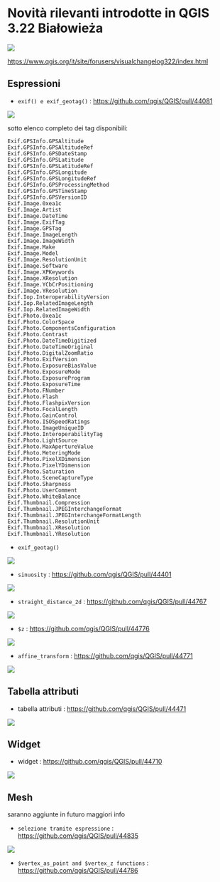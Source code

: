 # Novità rilevanti introdotte in QGIS 3.22 Białowieża

![](../img/splashscreen/splash_3_22.png)

<https://www.qgis.org/it/site/forusers/visualchangelog322/index.html>


## Espressioni

- `exif() e exif_geotag()` : <https://github.com/qgis/QGIS/pull/44081>

![](../img/novita_322/img_01.png)

sotto elenco completo dei tag disponibili:

```
Exif.GPSInfo.GPSAltitude
Exif.GPSInfo.GPSAltitudeRef
Exif.GPSInfo.GPSDateStamp
Exif.GPSInfo.GPSLatitude
Exif.GPSInfo.GPSLatitudeRef
Exif.GPSInfo.GPSLongitude
Exif.GPSInfo.GPSLongitudeRef
Exif.GPSInfo.GPSProcessingMethod
Exif.GPSInfo.GPSTimeStamp
Exif.GPSInfo.GPSVersionID
Exif.Image.0xea1c
Exif.Image.Artist
Exif.Image.DateTime
Exif.Image.ExifTag
Exif.Image.GPSTag
Exif.Image.ImageLength
Exif.Image.ImageWidth
Exif.Image.Make
Exif.Image.Model
Exif.Image.ResolutionUnit
Exif.Image.Software
Exif.Image.XPKeywords
Exif.Image.XResolution
Exif.Image.YCbCrPositioning
Exif.Image.YResolution
Exif.Iop.InteroperabilityVersion
Exif.Iop.RelatedImageLength
Exif.Iop.RelatedImageWidth
Exif.Photo.0xea1c
Exif.Photo.ColorSpace
Exif.Photo.ComponentsConfiguration
Exif.Photo.Contrast
Exif.Photo.DateTimeDigitized
Exif.Photo.DateTimeOriginal
Exif.Photo.DigitalZoomRatio
Exif.Photo.ExifVersion
Exif.Photo.ExposureBiasValue
Exif.Photo.ExposureMode
Exif.Photo.ExposureProgram
Exif.Photo.ExposureTime
Exif.Photo.FNumber
Exif.Photo.Flash
Exif.Photo.FlashpixVersion
Exif.Photo.FocalLength
Exif.Photo.GainControl
Exif.Photo.ISOSpeedRatings
Exif.Photo.ImageUniqueID
Exif.Photo.InteroperabilityTag
Exif.Photo.LightSource
Exif.Photo.MaxApertureValue
Exif.Photo.MeteringMode
Exif.Photo.PixelXDimension
Exif.Photo.PixelYDimension
Exif.Photo.Saturation
Exif.Photo.SceneCaptureType
Exif.Photo.Sharpness
Exif.Photo.UserComment
Exif.Photo.WhiteBalance
Exif.Thumbnail.Compression
Exif.Thumbnail.JPEGInterchangeFormat
Exif.Thumbnail.JPEGInterchangeFormatLength
Exif.Thumbnail.ResolutionUnit
Exif.Thumbnail.XResolution
Exif.Thumbnail.YResolution
```
- `exif_geotag()`

![](../img/novita_322/img_02.png)

- `sinuosity` : <https://github.com/qgis/QGIS/pull/44401>

![](../img/novita_322/img_03.png)

- `straight_distance_2d` : <https://github.com/qgis/QGIS/pull/44767>

![](../img/novita_322/img_04.png)

- `$z` : <https://github.com/qgis/QGIS/pull/44776>

![](../img/novita_322/img_05.png)

- `affine_transform` : <https://github.com/qgis/QGIS/pull/44771>

![](../img/novita_322/img_06.png)

## Tabella attributi

- tabella attributi : <https://github.com/qgis/QGIS/pull/44471>

![](https://user-images.githubusercontent.com/1298852/127653338-00407c86-b00a-4159-a702-eb25d2907c0d.png)
## Widget

- widget : <https://github.com/qgis/QGIS/pull/44710>

![](https://user-images.githubusercontent.com/142164/129595519-e2920348-d720-460e-8159-55e488de69fc.gif)
## Mesh

saranno aggiunte in futuro maggiori info

- `selezione tramite espressione` : <https://github.com/qgis/QGIS/pull/44835>

![](https://user-images.githubusercontent.com/7416892/130723918-0f07d9da-2e54-40b7-8da3-301c88c69846.gif)

- `$vertex_as_point and $vertex_z functions` : <https://github.com/qgis/QGIS/pull/44786>
